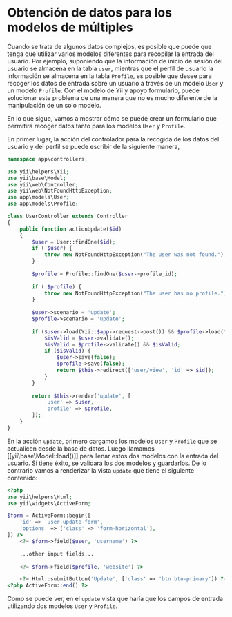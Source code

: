 Obtención de datos para los modelos de múltiples
================================

Cuando se trata de algunos datos complejos, es posible que puede que tenga que utilizar varios modelos diferentes para recopilar
la entrada del usuario. Por ejemplo, suponiendo que la información de inicio de sesión del usuario se almacena en la tabla `user`, 
mientras que el perfil de usuario la información se almacena en la tabla `Profile`, es posible que desee para recoger los datos
de entrada sobre un usuario a través de un modelo `User` y un modelo `Profile`. Con el modelo de Yii y apoyo formulario, 
puede solucionar este problema de una manera que no es mucho diferente de la manipulación de un solo modelo.

En lo que sigue, vamos a mostrar cómo se puede crear un formulario que permitirá recoger datos tanto para los modelos `User` y 
`Profile`.

En primer lugar, la acción del controlador para la recogida de los datos del usuario y del perfil se puede escribir de la 
siguiente manera,

```php
namespace app\controllers;

use yii\helpers\Yii;
use yii\base\Model;
use yii\web\Controller;
use yii\web\NotFoundHttpException;
use app\models\User;
use app\models\Profile;

class UserController extends Controller
{
    public function actionUpdate($id)
    {
        $user = User::findOne($id);
        if (!$user) {
            throw new NotFoundHttpException("The user was not found.");
        }
        
        $profile = Profile::findOne($user->profile_id);
        
        if (!$profile) {
            throw new NotFoundHttpException("The user has no profile.");
        }
        
        $user->scenario = 'update';
        $profile->scenario = 'update';
        
        if ($user->load(Yii::$app->request->post()) && $profile->load(Yii::$app->request->post())) {
            $isValid = $user->validate();
            $isValid = $profile->validate() && $isValid;
            if ($isValid) {
                $user->save(false);
                $profile->save(false);
                return $this->redirect(['user/view', 'id' => $id]);
            }
        }
        
        return $this->render('update', [
            'user' => $user,
            'profile' => $profile,
        ]);
    }
}
```

En la acción `update`, primero cargamos los modelos `User` y `Profile` que se actualicen desde la base de datos. Luego llamamos
[[yii\base\Model::load()]] para llenar estos dos modelos con la entrada del usuario. Si tiene éxito, se validará
los dos modelos y guardarlos. De lo contrario vamos a renderizar la vista `update` que tiene el siguiente contenido:

```php
<?php
use yii\helpers\Html;
use yii\widgets\ActiveForm;

$form = ActiveForm::begin([
    'id' => 'user-update-form',
    'options' => ['class' => 'form-horizontal'],
]) ?>
    <?= $form->field($user, 'username') ?>

    ...other input fields...
    
    <?= $form->field($profile, 'website') ?>

    <?= Html::submitButton('Update', ['class' => 'btn btn-primary']) ?>
<?php ActiveForm::end() ?>
```

Como se puede ver, en el `update` vista que haría que los campos de entrada utilizando dos modelos `User` y `Profile`.
